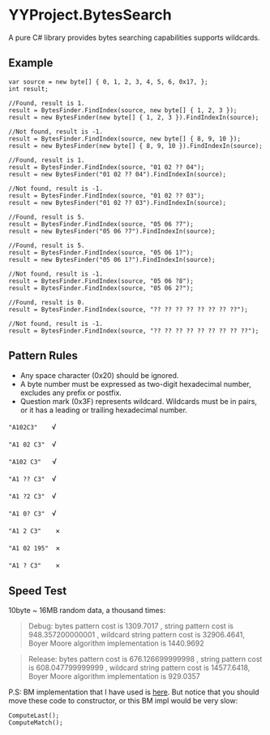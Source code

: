 # YYProject.BytesSearch
A pure C# library provides bytes searching capabilities supports wildcards.

## Example

```
var source = new byte[] { 0, 1, 2, 3, 4, 5, 6, 0x17, };
int result;

//Found, result is 1.
result = BytesFinder.FindIndex(source, new byte[] { 1, 2, 3 });
result = new BytesFinder(new byte[] { 1, 2, 3 }).FindIndexIn(source);

//Not found, result is -1.
result = BytesFinder.FindIndex(source, new byte[] { 8, 9, 10 });
result = new BytesFinder(new byte[] { 8, 9, 10 }).FindIndexIn(source);

//Found, result is 1.
result = BytesFinder.FindIndex(source, "01 02 ?? 04");
result = new BytesFinder("01 02 ?? 04").FindIndexIn(source);

//Not found, result is -1.
result = BytesFinder.FindIndex(source, "01 02 ?? 03");
result = new BytesFinder("01 02 ?? 03").FindIndexIn(source);

//Found, result is 5.
result = BytesFinder.FindIndex(source, "05 06 ?7");
result = new BytesFinder("05 06 ?7").FindIndexIn(source);

//Found, result is 5.
result = BytesFinder.FindIndex(source, "05 06 1?");
result = new BytesFinder("05 06 1?").FindIndexIn(source);

//Not found, result is -1.
result = BytesFinder.FindIndex(source, "05 06 ?8");
result = BytesFinder.FindIndex(source, "05 06 2?");

//Found, result is 0.
result = BytesFinder.FindIndex(source, "?? ?? ?? ?? ?? ?? ?? ??");

//Not found, result is -1.
result = BytesFinder.FindIndex(source, "?? ?? ?? ?? ?? ?? ?? ?? ??");
```

## Pattern Rules
* Any space character (0x20) should be ignored.
* A byte number must be expressed as two-digit hexadecimal number, excludes any prefix or postfix.
* Question mark (0x3F) represents wildcard. Wildcards must be in pairs, or it has a leading or trailing hexadecimal number.

`"A102C3"`　　√

`"A1 02 C3"`　√

`"A102 C3"`　&nbsp;&nbsp;√

`"A1 ?? C3"`　√

`"A1 ?2 C3"`　√

`"A1 0? C3"`　√

`"A1 2 C3"`　　×

`"A1 02 195"`　×

 `"A1 ? C3"`　　×
 
 ## Speed Test

10byte ~ 16MB random data, a thousand times:
 
>Debug: bytes pattern cost is 1309.7017 , string pattern cost is 948.357200000001 , wildcard string pattern cost is 32906.4641, Boyer Moore algorithm implementation is 1440.9692

>Release: bytes pattern cost is 676.126699999998 , string pattern cost is 608.047799999999 , wildcard string pattern cost is 14577.6418, Boyer Moore algorithm implementation is 929.0357
 
P.S: BM implementation that I have used is [here](https://stackoverflow.com/a/6964519). But notice that you should move these code to constructor, or this BM impl would be very slow:
```
ComputeLast();
ComputeMatch();
```
